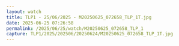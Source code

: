 ```yaml
---
layout: watch
title: TLP1 - 25/06/2025 - M20250625_072658_TLP_1T.jpg
date: 2025-06-25 07:26:58
permalink: /2025/06/25/watch/M20250625_072658_TLP_1
capture: TLP1/2025/202506/20250624/M20250625_072658_TLP_1T.jpg
---
```

